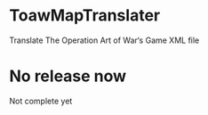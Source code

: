 # ToawMapTranslater
Translate The Operation Art of War‘s Game XML file

# No release now
Not complete yet
